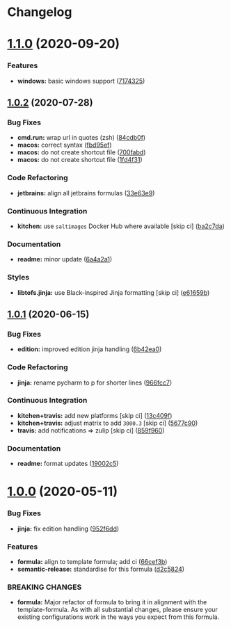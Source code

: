 # Changelog

# [1.1.0](https://github.com/saltstack-formulas/jetbrains-pycharm-formula/compare/v1.0.2...v1.1.0) (2020-09-20)


### Features

* **windows:** basic windows support ([7174325](https://github.com/saltstack-formulas/jetbrains-pycharm-formula/commit/717432549b6340f1928d7b16521d110373351ee2))

## [1.0.2](https://github.com/saltstack-formulas/jetbrains-pycharm-formula/compare/v1.0.1...v1.0.2) (2020-07-28)


### Bug Fixes

* **cmd.run:** wrap url in quotes (zsh) ([84cdb0f](https://github.com/saltstack-formulas/jetbrains-pycharm-formula/commit/84cdb0fc9089d463b98a8dbb8e80122ecffe8a80))
* **macos:** correct syntax ([fbd95ef](https://github.com/saltstack-formulas/jetbrains-pycharm-formula/commit/fbd95eff13c5272d0dd8fc93960c9fae7c826ab8))
* **macos:** do not create shortcut file ([700fabd](https://github.com/saltstack-formulas/jetbrains-pycharm-formula/commit/700fabd65d0a0d64063667ba8b1904cc0f1f6b67))
* **macos:** do not create shortcut file ([1fd4f31](https://github.com/saltstack-formulas/jetbrains-pycharm-formula/commit/1fd4f31ddbeaaa617f5db4a8308b3ecd94cf58aa))


### Code Refactoring

* **jetbrains:** align all jetbrains formulas ([33e63e9](https://github.com/saltstack-formulas/jetbrains-pycharm-formula/commit/33e63e96074340952270deaa7e9dd22bba168a75))


### Continuous Integration

* **kitchen:** use `saltimages` Docker Hub where available [skip ci] ([ba2c7da](https://github.com/saltstack-formulas/jetbrains-pycharm-formula/commit/ba2c7dada81fe3838db31a2be807184ace3c3b6d))


### Documentation

* **readme:** minor update ([6a4a2a1](https://github.com/saltstack-formulas/jetbrains-pycharm-formula/commit/6a4a2a17f46ae0ea1b6fe58e4744f0735d087697))


### Styles

* **libtofs.jinja:** use Black-inspired Jinja formatting [skip ci] ([e61659b](https://github.com/saltstack-formulas/jetbrains-pycharm-formula/commit/e61659b4c77fd025d05618c394a215dd874ffbac))

## [1.0.1](https://github.com/saltstack-formulas/jetbrains-pycharm-formula/compare/v1.0.0...v1.0.1) (2020-06-15)


### Bug Fixes

* **edition:** improved edition jinja handling ([6b42ea0](https://github.com/saltstack-formulas/jetbrains-pycharm-formula/commit/6b42ea0ad67d4fbd38e3c244f412eb370010b5c2))


### Code Refactoring

* **jinja:** rename pycharm to p for shorter lines ([966fcc7](https://github.com/saltstack-formulas/jetbrains-pycharm-formula/commit/966fcc73648bdeec65517eb1680cfb41fb2e08d6))


### Continuous Integration

* **kitchen+travis:** add new platforms [skip ci] ([13c409f](https://github.com/saltstack-formulas/jetbrains-pycharm-formula/commit/13c409f689ed8fa0c39990933dbcb39fc61ad36d))
* **kitchen+travis:** adjust matrix to add `3000.3` [skip ci] ([5677c90](https://github.com/saltstack-formulas/jetbrains-pycharm-formula/commit/5677c90a7d9880de74f3a8ddb91c2175625a031d))
* **travis:** add notifications => zulip [skip ci] ([859f960](https://github.com/saltstack-formulas/jetbrains-pycharm-formula/commit/859f96036de22bcdb6efc0540e4aaeb65de5480e))


### Documentation

* **readme:** format updates ([19002c5](https://github.com/saltstack-formulas/jetbrains-pycharm-formula/commit/19002c5297cc54df79ac7a52267d11b355e8aef8))

# [1.0.0](https://github.com/saltstack-formulas/jetbrains-pycharm-formula/compare/v0.2.2...v1.0.0) (2020-05-11)


### Bug Fixes

* **jinja:** fix edition handling ([952f6dd](https://github.com/saltstack-formulas/jetbrains-pycharm-formula/commit/952f6dd9aa01730fd447c2ccdcec76f536e3fe3d))


### Features

* **formula:** align to template formula; add ci ([66cef3b](https://github.com/saltstack-formulas/jetbrains-pycharm-formula/commit/66cef3b83be11f3e4fb2af8e96150da019badb0a))
* **semantic-release:** standardise for this formula ([d2c5824](https://github.com/saltstack-formulas/jetbrains-pycharm-formula/commit/d2c58246ec5b07e0dd0b8038d8882854162ce00e))


### BREAKING CHANGES

* **formula:** Major refactor of formula to bring it in alignment with the
template-formula. As with all substantial changes, please ensure your
existing configurations work in the ways you expect from this formula.
